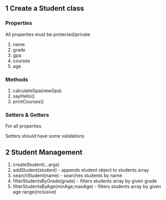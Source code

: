 ##  1 Create a Student class
### Properties
All properties must be protected/private
1. name
2. grade
3. gpa
4. courses
5. age
### Methods
1. calculateGpa(newGpa)
2. sayHello()
3. printCourses()
### Setters & Getters
For all properties

Setters should have some validations

## 2 Student Management
1. createStudent(...args)
2. addStudent(student) - appends student object to students array
3. searchStudent(name) - searches students by name
4. filterStudentsByGrade(grade) - filters students array by given grade
5. filterStudentsByAge(minAge,maxAge) - filters students array by given age range(inclusive)